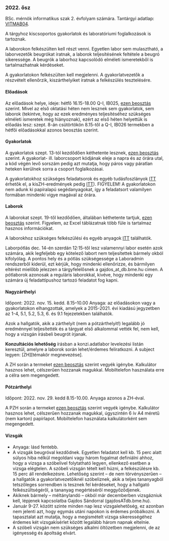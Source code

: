 ### 2022. ősz

BSc. mérnök informatikus szak 2. évfolyam számára. Tantárgyi adatlap: [VITMAB04](https://portal.vik.bme.hu/kepzes/targyak/VITMAB04/).

A tárgyhoz kiscsoportos gyakorlatok és laboratóriumi foglalkozások is tartoznak.

A laborokon felkészülten kell részt venni. Egyetlen labor sem mulasztható, a laborvezetők beugrókat íratnak, a laborok teljesítésének feltétele a beugró sikeressége. A beugrók a laborhoz kapcsolódó elméleti ismeretekből is tartalmazhatnak kérdéseket.

A gyakorlatokon felkészülten kell megjelenni. A gyakorlatvezetők a részvételt ellenőrzik, kiszárthelyiket íratnak a felkészülés tesztelésére.

#### Előadások

Az előadások helye, ideje: hétfő 16.15-18.00 Q-I, IB025, [ezen beosztás](https://db.bme.hu/~gajdos/terembeosztas22.xlsx) szerint. Mivel az első  oktatási héten nem lesznek sem gyakorlatok, sem laborok (tekintve, hogy az ezek eredményes teljesítéséhez szükséges elméleti ismeretek még hiányoznak), ezért az első  héten helyettük is előadás lesz: szept. 8-án csütörtökön 8.15-től a Q-I, IB026 termekben a hétfői előadásokkal azonos beosztás szerint. 
 
#### Gyakorlatok
 
 A gyakorlatok szept. 13-tól kezdődően kéthetente lesznek, [ezen beosztás](https://db.bme.hu/~gajdos/gyakorlatbeosztas22.xlsx) szerint. A gyakorlat- ill. laborcsoport kódjának eleje a napra és az órára utal, a kód végén levő sorszám pedig azt mutatja, hogy páros vagy páratlan heteken kerülnek sorra a csoport foglalkozásai.
  
 A gyakorlatokhoz szükséges feladatsorok és egyéb tudásfoszlányok [ITT](gyakorlat) érhetők el, a kisZH-eredmények pedig [ITT](eredmenyek)). FIGYELEM! A gyakorlatokon nem adunk ki papíralapú segédanyagokat, így a feladatsort valamilyen formában mindenki vigye magával az órára.

#### Laborok
 A laborokat szept. 19-től kezdődően, általában kéthetente tartjuk, [ezen beosztás](https://db.bme.hu/~gajdos/DBLab2022osz.xlsx) szerint. Figyelem, az Excel táblázatnak több füle is tartalmaz hasznos információkat.
  
 A laborokhoz szükséges felkészülési és egyéb anyagok [ITT](labor) találhatók.
 
 Laborpótlás dec. 14-én szerdán 12:15-től lesz valamennyi labor esetén azok számára, akik legfeljebb egy kötelező labort nem teljesítettek bármely okból kifolyólag.  A pontos hely és a pótlás szükségessége a Laboradmin rendszerből kiderül, ezt kérjük, hogy mindenki ellenőrizze, és bármilyen eltérést mielőbb jelezzen a tárgyfelelősnek a gajdos_at_db.bme.hu cimen. A pótlaborok azonosak a reguláris laborokkal, kivéve, hogy mindenki egy számára új feladattípushoz tartozó feladatot fog kapni.
 

#### Nagyzárthelyi

Időpont: 2022. nov. 15. kedd. 8.15–10.00 Anyaga: az előadásokon vagy a gyakorlatokon elhangzottak, amelyek a 2015-2021. évi kiadású jegyzetben az 1-4, 5.1, 5.2, 5.3, 6. és 9.1 fejezetekben találhatók.

Azok a hallgatók, akik a zárthelyit (nem a pótzárthelyit!) legalább jó eredménnyel teljesítették és a tárgyat első alkalommal vették fel, nem kell, hogy a vizsgán írásbeli beugrót írjanak.

**Konzultációs lehetőség** írásban a konzi.adatlabor levelezési listán keresztül, amelyre a laborok során lehet/érdemes feliratkozni. A subject legyen: [ZH][témakör megnevezése].

A ZH során a termeket [ezen beosztás](https://db.bme.hu/~gajdos/ZHterembeosztas.xlsx) szerint vegyék igénybe.
Kalkulátor hasznos lehet, célszerűen hozzanak magukkal. Mobiltelefon használata erre a célra sem megengedett. 

#### Pótzárthelyi

Időpont: 2022. nov. 29. kedd 8.15-10.00. Anyaga azonos a ZH-éval.

A PZH során a termeket [ezen beosztás](https://db.bme.hu/~gajdos/PZHterembeosztas.xlsx) szerint vegyék igénybe.
Kalkulátor hasznos lehet, célszerűen hozzanak magukkal, úgyszintén 6 ív A4 méretű (nem karton) papírlapot. Mobiltelefon használata kalkulátorként sem megengedett. 

<!--A PZH során a termeket az alábbiak szerint vegyék igénybe:

![kép](https://user-images.githubusercontent.com/18241253/143887280-9ed323c4-10d4-48b6-975e-92c581d7033e.png)

7 iv A4 méretű (nem karton) papírlapot hozzanak magukkal. Kalkulátor hasznos lehet. Mobiltelefon használata erre a célra sem megengedett.-->

#### Vizsgák

 - Anyaga: lásd fentebb.
 - A vizsgák beugróval kezdődnek. Egyetlen feladatot kell kb. 15 perc alatt súlyos hiba nélkül megoldani vagy három fogalmat definiálni ahhoz, hogy a vizsga a szóbelivel folytatható legyen, ellenkező esetben a vizsga elégtelen. A szóbeli vizsgán tételt kell húzni, a felkészülésre kb. 15 perc áll rendelkezésre. Lehetőség szerint – de nem törvényszerűen – a hallgatók a gyakorlatvezetőiknél szóbeliznek, akik a teljes tananyagból tetszőleges sorrendben is tesznek fel kérdéseket, hogy a hallgató felkészültségéről, a tananyag megértéséről meggyőződjenek.
 - Akiknek bármely – méltánylandó – okból már decemberben vizsgázniuk kell, lépjenek kapcsolatba Gajdos Sándorral (gajdosATdb.bme.hu).
 - Január 9-27. között szinte minden nap lesz vizsgalehetőség, ez azonban nem jelenti azt, hogy egymás utáni napokon is érdemes próbálkozni. A tapasztalat azt mutatja, hogy a megismételt vizsga sikerességéhez érdemes két vizsgakísérlet között legalább három napnak eltelnie.
 - A szóbeli vizsgán nem szükséges alkalmi öltözetben megjelenni, de az igényesség és ápoltság elvárt. 
 
<!-- A koronavírus-járvány ezt a hagyományos vizsgarendet a 2021. dec.- 2022. januári vizsgaidőszakban is felülírja. A vizsgák lebonyolítása ekkor a következők szerint történik:

 - Teams-en keresztül, folyamatos kétirányú video- és audio-kapcsolat mellett. Fej- vagy fülhallgató nem használható.
 - A vizsgát a vizsgáztató kezdeményezi a vizsgázó @edu.bme.hu-s azonosítóján keresztüli meghívásával 8:00-tól kezdődően (a 7:30-as kezdés ugyanis az adott körülmények között okafogyott).
 - Továbbra is beugróval kezdődik. A beugró azonban nem közös, hanem a személyes vizsga része, amely során három olyan egyszerű kérdést teszünk fel - tipikusan a jegyzet "A fejezet új fogalmai" c. szakaszaiban található definíciók ismeretére kérdezünk rá -, amelyek mindegyikére elfogadható választ kell adni. Ennek teljesülése esetén a vizsga azonnal folytatódik.
 - A vizsga további része érdemben nem változik. -->
 
